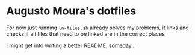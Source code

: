 # Augusto Moura's dotfiles

For now just running `ln-files.sh` already solves my problems, it links and checks if all files that need to be linked are in the correct places

I might get into writing a better README, someday...
